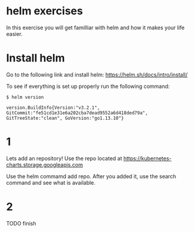 # helm exercises

In this exercise you will get familliar with helm and how it makes your life easier.

# Install helm

Go to the following link and install helm:
https://helm.sh/docs/intro/install/

To see if everything is set up properly run the following command:

```
$ helm version

version.BuildInfo{Version:"v3.2.1", GitCommit:"fe51cd1e31e6a202cba7dead9552a6d418ded79a", GitTreeState:"clean", GoVersion:"go1.13.10"}
```

# 1

Lets add an repository! Use the repo located at https://kubernetes-charts.storage.googleapis.com

Use the helm commamd add repo.
After you added it, use the search command and see what is available.

# 2

TODO finish